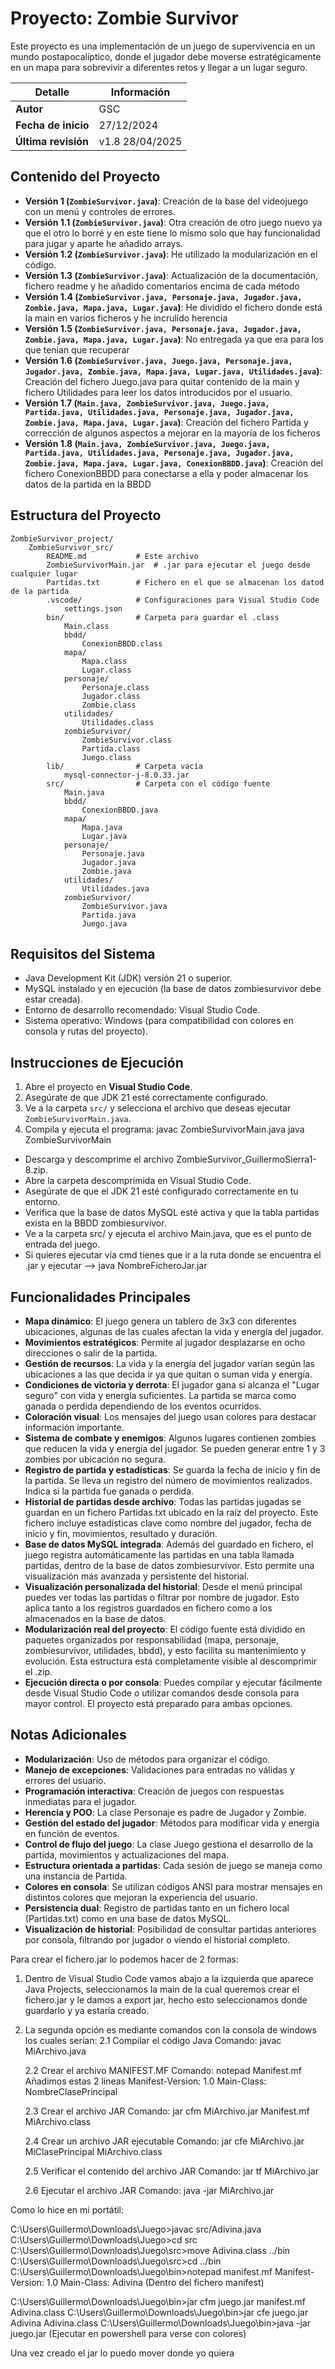 # Proyecto: Zombie Survivor

Este proyecto es una implementación de un juego de supervivencia en un mundo postapocalíptico, donde el jugador debe moverse estratégicamente en un mapa para sobrevivir a diferentes retos y llegar a un lugar seguro.

| Detalle               | Información       |
|-----------------------|-------------------|
| **Autor**            	| GSC               |
| **Fecha de inicio**   | 27/12/2024        |
| **Última revisión**   | v1.8 28/04/2025   |

## Contenido del Proyecto

- **Versión 1 (`ZombieSurvivor.java`)**: Creación de la base del videojuego con un menú y controles de errores.
- **Versión 1.1 (`ZombieSurvivor.java`)**: Otra creación de otro juego nuevo ya que el otro lo borré y en este tiene lo mismo solo que hay funcionalidad para jugar y aparte he añadido arrays.
- **Versión 1.2 (`ZombieSurvivor.java`)**: He utilizado la modularización en el código.
- **Versión 1.3 (`ZombieSurvivor.java`)**: Actualización de la documentación, fichero readme y he añadido comentarios encima de cada método
- **Versión 1.4 (`ZombieSurvivor.java, Personaje.java, Jugador.java, Zombie.java, Mapa.java, Lugar.java`)**: He dividido el fichero donde está la main en varios ficheros y he incrulido herencia
- **Versión 1.5 (`ZombieSurvivor.java, Personaje.java, Jugador.java, Zombie.java, Mapa.java, Lugar.java`)**: No entregada ya que era para los que tenian que recuperar
- **Versión 1.6 (`ZombieSurvivor.java, Juego.java, Personaje.java, Jugador.java, Zombie.java, Mapa.java, Lugar.java, Utilidades.java`)**: Creación del fichero Juego.java para quitar contenido de la main y fichero Utilidades para leer los datos introducidos por el usuario.
- **Versión 1.7 (`Main.java, ZombieSurvivor.java, Juego.java, Partida.java, Utilidades.java, Personaje.java, Jugador.java, Zombie.java, Mapa.java, Lugar.java`)**: Creación del fichero Partida y corrección de algunos aspectos a mejorar en la mayoría de los ficheros
- **Versión 1.8 (`Main.java, ZombieSurvivor.java, Juego.java, Partida.java, Utilidades.java, Personaje.java, Jugador.java, Zombie.java, Mapa.java, Lugar.java, ConexionBBDD.java`)**: Creación del fichero ConexionBBDD para conectarse a ella y poder almacenar los datos de la partida en la BBDD

## Estructura del Proyecto

```plaintext
ZombieSurvivor_project/
    ZombieSurvivor_src/
        README.md           # Este archivo
		ZombieSurvivorMain.jar  # .jar para ejecutar el juego desde cualquier lugar
		Partidas.txt		# Fichero en el que se almacenan los datod de la partida
        .vscode/            # Configuraciones para Visual Studio Code
            settings.json
		bin/				# Carpeta para guardar el .class
			Main.class
			bbdd/
				ConexionBBDD.class
			mapa/
				Mapa.class
				Lugar.class
			personaje/
				Personaje.class
				Jugador.class
				Zombie.class
			utilidades/
				Utilidades.class
			zombieSurvivor/
				ZombieSurvivor.class
				Partida.class
				Juego.class
        lib/                # Carpeta vacía
			mysql-connector-j-8.0.33.jar
        src/                # Carpeta con el código fuente
			Main.java
			bbdd/
				ConexionBBDD.java
            mapa/
				Mapa.java
				Lugar.java
			personaje/
				Personaje.java
				Jugador.java
				Zombie.java
			utilidades/
				Utilidades.java
			zombieSurvivor/
				ZombieSurvivor.java
				Partida.java
				Juego.java
```

## Requisitos del Sistema

- Java Development Kit (JDK) versión 21 o superior.
- MySQL instalado y en ejecución (la base de datos zombiesurvivor debe estar creada).
- Entorno de desarrollo recomendado: Visual Studio Code.
- Sistema operativo: Windows (para compatibilidad con colores en consola y rutas del proyecto).

## Instrucciones de Ejecución

1. Abre el proyecto en **Visual Studio Code**.
2. Asegúrate de que JDK 21 esté correctamente configurado.
3. Ve a la carpeta `src/` y selecciona el archivo que deseas ejecutar `ZombieSurvivorMain.java`.
4. Compila y ejecuta el programa:
	javac ZombieSurvivorMain.java
	java ZombieSurvivorMain

- Descarga y descomprime el archivo ZombieSurvivor_GuillermoSierra1-8.zip.
- Abre la carpeta descomprimida en Visual Studio Code.
- Asegúrate de que el JDK 21 esté configurado correctamente en tu entorno.
- Verifica que la base de datos MySQL esté activa y que la tabla partidas exista en la BBDD zombiesurvivor.
- Ve a la carpeta src/ y ejecuta el archivo Main.java, que es el punto de entrada del juego.
- Si quieres ejecutar vía cmd tienes que ir a la ruta donde se encuentra el .jar y ejecutar --> java NombreFicheroJar.jar


## Funcionalidades Principales

- **Mapa dinámico**: El juego genera un tablero de 3x3 con diferentes ubicaciones, algunas de las cuales afectan la vida y energía del jugador.
- **Movimientos estratégicos**: Permite al jugador desplazarse en ocho direcciones o salir de la partida.
- **Gestión de recursos**: La vida y la energía  del jugador varían según las ubicaciones a las que decida ir ya que quitan o suman vida y energía.
- **Condiciones de victoria y derrota**: El jugador gana si alcanza el "Lugar seguro" con vida y energía suficientes. La partida se marca como ganada o perdida dependiendo de los eventos ocurridos.
- **Coloración visual**: Los mensajes del juego usan colores para destacar información importante.
- **Sistema de combate y enemigos**: Algunos lugares contienen zombies que reducen la vida y energía del jugador. Se pueden generar entre 1 y 3 zombies por ubicación no segura.
- **Registro de partida y estadísticas**: Se guarda la fecha de inicio y fin de la partida. Se lleva un registro del número de movimientos realizados. Indica si la partida fue ganada o perdida.
- **Historial de partidas desde archivo**: Todas las partidas jugadas se guardan en un fichero Partidas.txt ubicado en la raíz del proyecto. Este fichero incluye estadísticas clave como nombre del jugador, fecha de inicio y fin, movimientos, resultado y duración.
- **Base de datos MySQL integrada**: Además del guardado en fichero, el juego registra automáticamente las partidas en una tabla llamada partidas, dentro de la base de datos zombiesurvivor. Esto permite una visualización más avanzada y persistente del historial.
- **Visualización personalizada del historial**: Desde el menú principal puedes ver todas las partidas o filtrar por nombre de jugador. Esto aplica tanto a los registros guardados en fichero como a los almacenados en la base de datos.
- **Modularización real del proyecto**: El código fuente está dividido en paquetes organizados por responsabilidad (mapa, personaje, zombiesurvivor, utilidades, bbdd), y esto facilita su mantenimiento y evolución. Esta estructura está completamente visible al descomprimir el .zip.
- **Ejecución directa o por consola**: Puedes compilar y ejecutar fácilmente desde Visual Studio Code o utilizar comandos desde consola para mayor control. El proyecto está preparado para ambas opciones.

## Notas Adicionales

- **Modularización**: Uso de métodos para organizar el código.
- **Manejo de excepciones**: Validaciones para entradas no válidas y errores del usuario.
- **Programación interactiva**: Creación de juegos con respuestas inmediatas para el jugador.
- **Herencia y POO**: La clase Personaje es padre de Jugador y Zombie.
- **Gestión del estado del jugador**: Métodos para modificar vida y energía en función de eventos.
- **Control de flujo del juego**: La clase Juego gestiona el desarrollo de la partida, movimientos y actualizaciones del mapa.
- **Estructura orientada a partidas**: Cada sesión de juego se maneja como una instancia de Partida.
- **Colores en consola**: Se utilizan códigos ANSI para mostrar mensajes en distintos colores que mejoran la experiencia del usuario.
- **Persistencia dual**: Registro de partidas tanto en un fichero local (Partidas.txt) como en una base de datos MySQL.
- **Visualización de historial**: Posibilidad de consultar partidas anteriores por consola, filtrando por jugador o viendo el historial completo.

Para crear el fichero.jar lo podemos hacer de 2 formas:

1. Dentro de Visual Studio Code vamos abajo a la izquierda que aparece Java Projects,
seleccionamos la main de la cual queremos crear el fichero.jar y le damos a export jar,
hecho esto seleccionamos donde guardarlo y ya estaría creado.

2. La segunda opción es mediante comandos con la consola de windows los cuales serían:
	2.1 Compilar el código Java
	Comando: javac MiArchivo.java

	2.2 Crear el archivo MANIFEST.MF
	Comando: notepad Manifest.mf
	Añadimos estas 2 líneas
	Manifest-Version: 1.0
	Main-Class: NombreClasePrincipal

	2.3 Crear el archivo JAR
	Comando: jar cfm MiArchivo.jar Manifest.mf MiArchivo.class

	2.4 Crear un archivo JAR ejecutable
	Comando: jar cfe MiArchivo.jar MiClasePrincipal MiArchivo.class 

	2.5 Verificar el contenido del archivo JAR
	Comando: jar tf MiArchivo.jar

	2.6 Ejecutar el archivo JAR
	Comando: java -jar MiArchivo.jar

Como lo hice en mi portátil:

C:\Users\Guillermo\Downloads\Juego>javac src/Adivina.java
C:\Users\Guillermo\Downloads\Juego>cd src
C:\Users\Guillermo\Downloads\Juego\src>move Adivina.class ../bin
C:\Users\Guillermo\Downloads\Juego\src>cd ../bin
C:\Users\Guillermo\Downloads\Juego\bin>notepad manifest.mf
	Manifest-Version: 1.0
	Main-Class: Adivina
	(Dentro del fichero manifest)

C:\Users\Guillermo\Downloads\Juego\bin>jar cfm juego.jar manifest.mf Adivina.class
C:\Users\Guillermo\Downloads\Juego\bin>jar cfe juego.jar Adivina Adivina.class
C:\Users\Guillermo\Downloads\Juego\bin>java -jar juego.jar (Ejecutar en powershell para verse con colores)

Una vez creado el jar lo puedo mover donde yo quiera